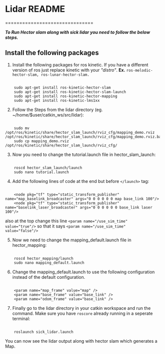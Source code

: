 # Lidar README
===============================

**_To Run Hector slam along with sick lidar you need to follow the below steps._**

## Install the following packages

1. Install the following packages for ros kinetic. If you have a different version of ros just replace kinetic with your _"distro"_. 
   **Ex.** ```ros-melodic-hector-slam, ros-lunar-hector-slam.```

```shell

    sudo apt-get install ros-kinetic-hector-slam
    sudo apt-get install ros-kinetic-hector-slam-launch
    sudo apt-get install ros-kinetic-hector-mapping
    sudo apt-get install ros-kinetic-lms1xx

```


2. Follow the Steps from the lidar directory (eg. ~/home/$user/catkin_ws/src/lidar):

```shell

    sudo mv /opt/ros/kinetic/share/hector_slam_launch/rviz_cfg/mapping_demo.rviz /opt/ros/kinetic/share/hector_slam_launch/rviz_cfg/mapping_demo.rviz.bak
    sudo cp mapping_demo.rviz /opt/ros/kinetic/share/hector_slam_launch/rviz_cfg/

```


3. Now you need to change the tutorial.launch file in hector_slam_launch:

```Shell

    roscd hector_slam_launch/launch
    sudo nano tutorial.launch

```


4. Add the following lines of code at the end but before ```</launch>``` tag:
 
```Shell

    <node pkg="tf" type="static_transform_publisher" name="map_baselink_broadcaster" args="0 0 0 0 0 0 map base_link 100"/>
    <node pkg="tf" type="static_transform_publisher" name="baselink_laser_broadcaster" args="0 0 0 0 0 0 base_link laser 100"/>

```

also at the top change this line ```<param name="/use_sim_time" value="true"/>``` so that it says ```<param name="/use_sim_time" value="false"/>```

5. Now we need to change the mapping_default.launch file in hector_mapping:

```Shell

    roscd hector_mapping/launch
    sudo nano mapping_default.launch

```

6. Change the mapping_default.launch to use the following configuration instead of the default configuration.

```Shell

    <param name="map_frame" value="map" />
    <param name="base_frame" value="base_link" />
    <param name="odom_frame" value="base_link" />

```

7. Finally go to the lidar directory in your catkin workspace and run the command. Make sure you have ```roscore``` already running in a seperate terminal:

```Shell

    roslaunch sick_lidar.launch

```

You can now see the lidar output along with hector slam which generates a Map.
